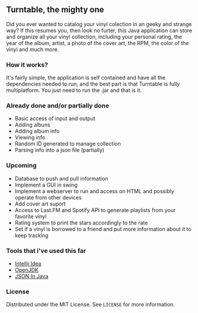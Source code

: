 <!-- Turntable -->

## Turntable, the mighty one
Did you ever wanted to catalog your vinyl colection in an geeky and strange way? If this resumes you, then look no furter, this Java application can store and organize all your vinyl collection, including your personal rating, the year of the album, artist, a photo of the cover art, the RPM, the color of the vinyl and much more.

### How it works?
It's fairly simple, the application is self contained and have all the dependencies needed to run, and the best part is that Turntable is fully multiplatform. You just need to run the .jar and that is it. 

### Already done and/or partially done
* Basic access of input and output
* Adding albuns
* Adding album info
* Viewing info
* Random ID generated to manage collection
* Parsing info into a json file (partially)

### Upcoming
* Database to push and pull information
* Implement a GUI in swing
* Implement a webserver to run and access on HTML and possibly operate from other devices
* Add cover art suport
* Access to Last.FM and Spotify API to generate playlists from your favorite vinyl
* Rating system to print the stars accordingly to the rate
* Set if a vinyl is borrowed to a friend and put more information about it to keep tracking

### Tools that i've used this far
* [Intellij Idea](https://www.jetbrains.com/idea/)
* [OpenJDK](https://adoptopenjdk.net/)
* [JSON In Java](https://mvnrepository.com/artifact/org.json/json/20200518)

### License
Distributed under the MIT License. See `LICENSE` for more information.